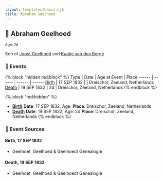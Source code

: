 ```yaml
---
layout: templates/basic.njk
title: Abraham Geelhoed
---
```

## 🔵 Abraham Geelhoed
<small>Age: 2d</small>

Son of [Joost Geelhoed](/people/7/72031888) and [Kaatje van den Berge](/people/3/32271874)

### 📆 Events

{% block "hidden md:block" %}
Type | Date | Age at Event | Place
------ | ------ | ------ | ------
[Birth](#event-event-2) | 17 SEP 1832 |  | Dreischor, Zeeland, Netherlands
[Death](#event-event-3) | 19 SEP 1832 | 2d | Dreischor, Zeeland, Netherlands
{% endblock %}

{% block "md:hidden" %}
- **[Birth](#event-event-2)**
**Date**: 17 SEP 1832, Age:
**Place**: Dreischor, Zeeland, Netherlands
- **[Death](#event-event-3)**
**Date**: 19 SEP 1832, Age: 2d
**Place**: Dreischor, Zeeland, Netherlands
{% endblock %}

### 📰 Event Sources

#### <a id="event-event-2"></a> Birth, 17 SEP 1832
* Geelhoet, Geelhoed & Geelhoedt Genealogie

#### <a id="event-event-3"></a> Death, 19 SEP 1832
* Geelhoet, Geelhoed & Geelhoedt Genealogie